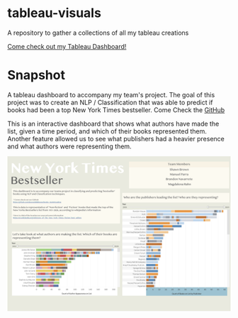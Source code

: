 # tableau-visuals
A repository to gather a collections of all my tableau creations

[Come check out my Tableau Dashboard!]('https://public.tableau.com/app/profile/brandon.navarrete')

# Snapshot 
A tableau dashboard to accompany my team's project. The goal of this project was to create an NLP / Classification that was able to predict if books had been a top New York Times bestseller. Come Check the [GitHub]('https://github.com/Booookkkkkssss/books_main#readme')

This is an interactive dashboard that shows what authors have made the list, given a time period, and which of their books represented them.
Another feature allowed us to see what publishers had a heavier presence and what authors were representing them.

![NYTTBS](NYTBestseller.png)




